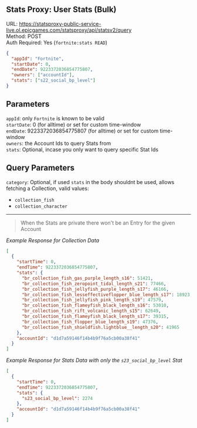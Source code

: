 ## Stats Proxy: User Stats (Bulk)

URL: https://statsproxy-public-service-live.ol.epicgames.com/statsproxy/api/statsv2/query \
Method: POST \
Auth Required: Yes (`fortnite:stats READ`)

```json
{
  "appId": "Fortnite",
  "startDate": 0,
  "endDate": 9223372036854775807,
  "owners": ["accountId"],
  "stats": ["s22_social_bp_level"]
}
```

## Parameters

`appId`: only `Fortnite` is known to be valid <br/>
`startDate`: 0 (for alltime) or set for custom time-window <br/>
`endDate`: 9223372036854775807 (for alltime) or set for custom time-window <br/>
`owners`: the Account Ids to query Stats from <br/>
`stats`: Optional, incase you only want to query specific Stat Ids <br/>

## Query Parameters

`category`: Optional, if used `stats` in the body shouldnt be used, allows fetching a Collection, valid values:

- `collection_fish`
- `collection_character`

---

> When the Stats are private there won't be an Entry for the given Account

_Example Response for Collection Data_

```json
[
  {
    "startTime": 0,
    "endTime": 9223372036854775807,
    "stats": {
      "br_collection_fish_gas_purple_length_s16": 51421,
      "br_collection_fish_zeropoint_tidal_length_s21": 77466,
      "br_collection_fish_jellyfish_purple_length_s17": 46166,
      "br_collection_fish_lesseffectiveflopper_blue_length_s17": 18923,
      "br_collection_fish_jellyfish_pink_length_s19": 47579,
      "br_collection_fish_flameyfish_black_length_s16": 53010,
      "br_collection_fish_rift_volcanic_length_s15": 62649,
      "br_collection_fish_flameyfish_black_length_s17": 39315,
      "br_collection_fish_flopper_blue_length_s19": 47376,
      "br_collection_fish_shieldfish.lightblue__length_s20": 41965
    },
    "accountId": "d1d7a59146f14b4b9f76a5cb00a38f41"
  }
]
```

_Example Response for Stats Data with only the `s23_social_bp_level` Stat_

```json
[
  {
    "startTime": 0,
    "endTime": 9223372036854775807,
    "stats": {
      "s23_social_bp_level": 2274
    },
    "accountId": "d1d7a59146f14b4b9f76a5cb00a38f41"
  }
]
```
